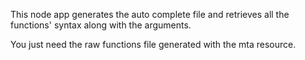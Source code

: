 This node app generates the auto complete file and retrieves all the functions' syntax along with the arguments.

You just need the raw functions file generated with the mta resource.